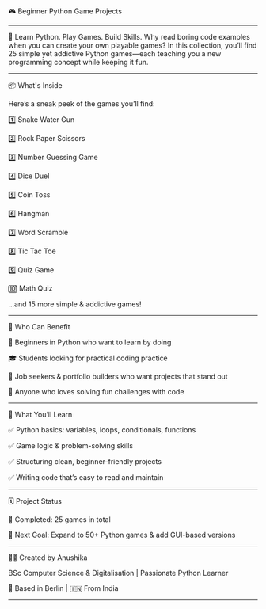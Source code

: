 🎮 Beginner Python Game Projects

-----------

🚀 Learn Python. Play Games. Build Skills.
Why read boring code examples when you can create your own playable games?
In this collection, you’ll find 25 simple yet addictive Python games—each teaching you a new programming concept while keeping it fun.

----------------

📦 What's Inside

Here’s a sneak peek of the games you’ll find:

1️⃣ Snake Water Gun

2️⃣ Rock Paper Scissors

3️⃣ Number Guessing Game

4️⃣ Dice Duel

5️⃣ Coin Toss

6️⃣ Hangman

7️⃣ Word Scramble

8️⃣ Tic Tac Toe

9️⃣ Quiz Game

🔟 Math Quiz

...and 15 more simple & addictive games!

--------------

👥 Who Can Benefit

🐍 Beginners in Python who want to learn by doing

🎓 Students looking for practical coding practice

💼 Job seekers & portfolio builders who want projects that stand out

🧠 Anyone who loves solving fun challenges with code

--------------

🎯 What You’ll Learn

✅ Python basics: variables, loops, conditionals, functions

✅ Game logic & problem-solving skills

✅ Structuring clean, beginner-friendly projects

✅ Writing code that’s easy to read and maintain

---------------

🗓 Project Status

📅 Completed: 25 games in total

🚀 Next Goal: Expand to 50+ Python games & add GUI-based versions

----------------

👩‍💻 Created by
Anushika

BSc Computer Science & Digitalisation | Passionate Python Learner

📍 Based in Berlin | 🇮🇳 From India

------------
